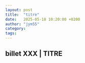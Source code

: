 ```yaml
---
layout: post
title:  "titre"
date:   2025-05-18 10:20:00 +0200
author: "jym55"
category:
tags:
---
```


## billet XXX | TITRE

